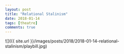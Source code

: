 ```yaml
---
layout: post
title: "Relational Stalinism"
date: 2018-01-14
tags: [theatre]
comments: true
---
```

![]({{ site.url }}/images/posts/2018/2018-01-14-relational-stalinism/playbill.jpg)

